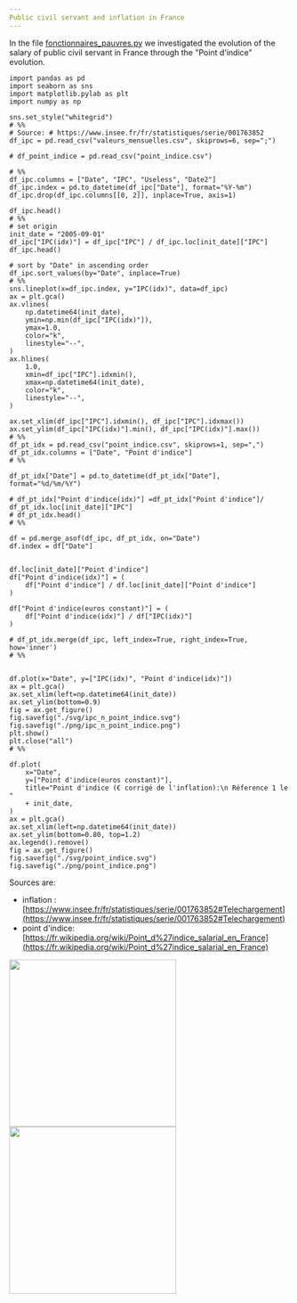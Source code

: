 ```yaml
---
Public civil servant and inflation in France
---
```


In the file [fonctionnaires_pauvres.py](fonctionnaires_pauvres.py) we investigated the evolution of the salary of public civil servant in France through the "Point d'indice" evolution.


```{python}
import pandas as pd
import seaborn as sns
import matplotlib.pylab as plt
import numpy as np

sns.set_style("whitegrid")
# %%
# Source: # https://www.insee.fr/fr/statistiques/serie/001763852
df_ipc = pd.read_csv("valeurs_mensuelles.csv", skiprows=6, sep=";")

# df_point_indice = pd.read_csv("point_indice.csv")

# %%
df_ipc.columns = ["Date", "IPC", "Useless", "Date2"]
df_ipc.index = pd.to_datetime(df_ipc["Date"], format="%Y-%m")
df_ipc.drop(df_ipc.columns[[0, 2]], inplace=True, axis=1)

df_ipc.head()
# %%
# set origin
init_date = "2005-09-01"
df_ipc["IPC(idx)"] = df_ipc["IPC"] / df_ipc.loc[init_date]["IPC"]
df_ipc.head()

# sort by "Date" in ascending order
df_ipc.sort_values(by="Date", inplace=True)
# %%
sns.lineplot(x=df_ipc.index, y="IPC(idx)", data=df_ipc)
ax = plt.gca()
ax.vlines(
    np.datetime64(init_date),
    ymin=np.min(df_ipc["IPC(idx)"]),
    ymax=1.0,
    color="k",
    linestyle="--",
)
ax.hlines(
    1.0,
    xmin=df_ipc["IPC"].idxmin(),
    xmax=np.datetime64(init_date),
    color="k",
    linestyle="--",
)

ax.set_xlim(df_ipc["IPC"].idxmin(), df_ipc["IPC"].idxmax())
ax.set_ylim(df_ipc["IPC(idx)"].min(), df_ipc["IPC(idx)"].max())
# %%
df_pt_idx = pd.read_csv("point_indice.csv", skiprows=1, sep=",")
df_pt_idx.columns = ["Date", "Point d'indice"]
# %%

df_pt_idx["Date"] = pd.to_datetime(df_pt_idx["Date"], format="%d/%m/%Y")

# df_pt_idx["Point d'indice(idx)"] =df_pt_idx["Point d'indice"]/ df_pt_idx.loc[init_date]["IPC"]
# df_pt_idx.head()
# %%

df = pd.merge_asof(df_ipc, df_pt_idx, on="Date")
df.index = df["Date"]


df.loc[init_date]["Point d'indice"]
df["Point d'indice(idx)"] = (
    df["Point d'indice"] / df.loc[init_date]["Point d'indice"]
)

df["Point d'indice(euros constant)"] = (
    df["Point d'indice(idx)"] / df["IPC(idx)"]
)

# df_pt_idx.merge(df_ipc, left_index=True, right_index=True, how='inner')
# %%


df.plot(x="Date", y=["IPC(idx)", "Point d'indice(idx)"])
ax = plt.gca()
ax.set_xlim(left=np.datetime64(init_date))
ax.set_ylim(bottom=0.9)
fig = ax.get_figure()
fig.savefig("./svg/ipc_n_point_indice.svg")
fig.savefig("./png/ipc_n_point_indice.png")
plt.show()
plt.close("all")
# %%

df.plot(
    x="Date",
    y=["Point d'indice(euros constant)"],
    title="Point d'indice (€ corrigé de l'inflation):\n Réference 1 le "
    + init_date,
)
ax = plt.gca()
ax.set_xlim(left=np.datetime64(init_date))
ax.set_ylim(bottom=0.80, top=1.2)
ax.legend().remove()
fig = ax.get_figure()
fig.savefig("./svg/point_indice.svg")
fig.savefig("./png/point_indice.png")
```



Sources are:
- inflation : [https://www.insee.fr/fr/statistiques/serie/001763852#Telechargement](https://www.insee.fr/fr/statistiques/serie/001763852#Telechargement)
- point d'indice: [https://fr.wikipedia.org/wiki/Point_d%27indice_salarial_en_France](https://fr.wikipedia.org/wiki/Point_d%27indice_salarial_en_France)

[<img src="https://raw.github.com/josephsalmon/Tweets/master/economics/svg/point_indice.svg?sanitize=true" height="300">](https://github.com/josephsalmon/Tweets/tree/master/economics)
[<img src="https://raw.github.com/josephsalmon/Tweets/master/economics/svg/ipc_n_point_indice.svg?sanitize=true" height="300">](https://github.com/josephsalmon/Tweets/tree/master/economics)
